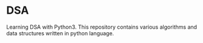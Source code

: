 # DSA
Learning DSA with Python3. This repository contains various algorithms and data structures written in python language.
